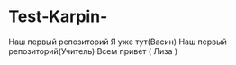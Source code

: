 # Test-Karpin-
Наш первый репозиторий
Я уже тут(Васин)
Наш первый репозиторий(Учитель)
Всем привет ( Лиза )
